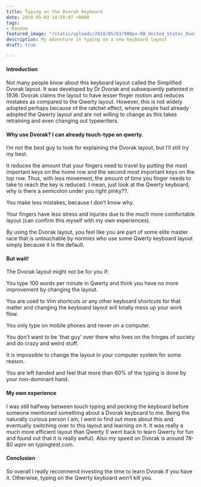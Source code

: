 ```yaml
---
title: Typing on the Dvorak keyboard
date: 2018-05-03 14:59:07 +0000
tags:
- Random
featured_image: "/static/uploads/2018/05/03/900px-KB_United_States_Dvorak.svg.png"
description: My adventure in typing on a new keyboard layout
draft: true

---
```

#### Introduction

Not many people know about this keyboard layout called the Simplified Dvorak layout. It was developed by Dr Dvorak and subsequently patented in 1936. Dvorak claims the layout to have lesser finger motion and reduces mistakes as compared to the Qwerty layout. However, this is not widely adopted perhaps because of the ratchet effect, where people had already adopted the Qwerty layout and are not willing to change as this takes retraining and even changing out typewriters.

#### Why use Dvorak? I can already touch-type on qwerty.

I’m not the best guy to look for explaining the Dvorak layout, but I’ll still try my best.

It reduces the amount that your fingers need to travel by putting the most important keys on the home row and the second most important keys on the top row. Thus, with less movement, the amount of time you finger needs to take to reach the key is reduced. I mean, just look at the Qwerty keyboard, why is there a semicolon under you right pinky??.

You make less mistakes, because I don’t know why.

Your fingers have less stress and injuries due to the much more comfortable layout (can confirm this myself with my own experiences).

By using the Dvorak layout, you feel like you are part of some elite master race that is untouchable by normies who use some Qwerty keyboard layout simply because it is the default.

#### But wait!

The Dvorak layout might not be for you if:

You type 100 words per minute in Qwerty and think you have no more improvement by changing the layout.

You are used to Vim shortcuts or any other keyboard shortcuts for that matter and changing the keyboard layout will totally mess up your work flow.

You only type on mobile phones and never on a computer.

You don’t want to be ‘that guy’ over there who lives on the fringes of society and do crazy and weird stuff.

It is impossible to change the layout in your computer system for some reason.

You are left handed and feel that more than 60% of the typing is done by your non-dominant hand.

#### My own experience

I was still halfway between touch typing and pecking the keyboard before someone mentioned something about a Dvorak keyboard to me. Being the naturally curious person I am, I went to find out more about this and eventually switching over to this layout and learning on it. It was really a much more efficient layout than Qwerty (I went back to learn Qwerty for fun and found out that it is really awful). Also my speed on Dvorak is around 78-80 wpm on typingtest.com.

#### Conclusion

So overall I really recommend investing the time to learn Dvorak if you have it. Otherwise, typing on the Qwerty keyboard won’t kill you.